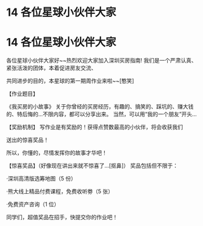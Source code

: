 # 14 各位星球小伙伴大家

# 14 各位星球小伙伴大家

各位星球小伙伴大家好~~热烈欢迎大家加入深圳买房指南! 我们是一个严肃认真、紧张活泼的团体，本着促进房友交流、

共同进步的目的，本星球的第一期周作业来啦~~[憨笑]

【作业题目】

《我买房的小故事》 关于你曾经的买房经历，有趣的、搞笑的、踩坑的、赚大钱 的、特后悔的...不限内容，都可以分享出来。 当然，可以用“我的一个朋友”开头...

【奖励机制】 写作业是有奖励的！获得点赞数最高的小伙伴，将会收获我们

送出的惊喜奖品！

所以，你懂的，尽情发挥你的故事才华吧！

【惊喜奖品】（好像现在讲出来就不惊喜了...[抠鼻]） 奖品包括但不限于：

·深圳高清版选筹地图（5 份）

·熊大线上精品付费课程，免费收听劵（5 张）

·免费资产咨询（1 位）

同学们，超值奖品在招手，快提交你的作业吧！